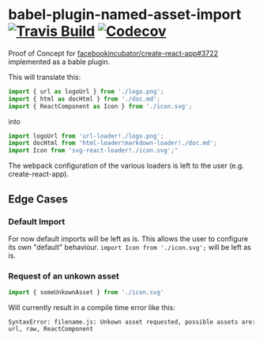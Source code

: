 babel-plugin-named-asset-import 
[![Travis Build](https://img.shields.io/travis/FWeinb/babel-plugin-named-asset-import.svg?style=flat-square)](https://travis-ci.org/FWeinb/babel-plugin-named-asset-import)
[![Codecov](https://img.shields.io/codecov/c/github/FWeinb/babel-plugin-named-asset-import.svg?style=flat-square)](https://codecov.io/gh/FWeinb/babel-plugin-named-asset-import)
====

Proof of Concept for [facebookincubator/create-react-app#3722](https://github.com/facebookincubator/create-react-app/issues/3722) implemented as a bable plugin. 

This will translate this:
```js
import { url as logoUrl } from './logo.png';
import { html as docHtml } from './doc.md';
import { ReactComponent as Icon } from './icon.svg';
```

into

```js
import logoUrl from 'url-loader!./logo.png';
import docHtml from 'html-loader!markdown-loader!./doc.md';
import Icon from 'svg-react-loader!./icon.svg';"
```

The webpack configuration of the various loaders is left to the user (e.g. create-react-app).

## Edge Cases

### Default Import 

For now default imports will be left as is. This allows the user to configure its own "default" behaviour. 
`import Icon from './icon.svg';` will be left as is. 

### Request of an unkown asset

```js
import { someUnkownAsset } from './icon.svg' 
```

Will currently result in a compile time error like this: 

`SyntaxError: filename.js: Unkown asset requested, possible assets are: url, raw, ReactComponent`
